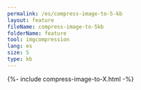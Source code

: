 ```yaml
---
permalink: /es/compress-image-to-5-kb
layout: feature
fileName: compress-image-to-5kb
folderName: feature
tool: imgcompression
lang: es
size: 5
type: kb
---
```


{%- include compress-image-to-X.html -%}
